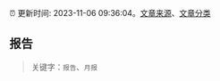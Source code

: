 :alarm_clock: 更新时间: 2023-11-06 09:36:04。[文章来源](/README.md)、[文章分类](/TAGS.md)

## 报告


> 关键字：`报告`、`月报`



